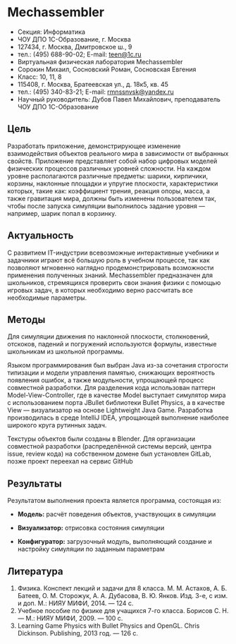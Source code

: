 # Mechassembler

* Секция: Информатика
* ЧОУ ДПО 1С-Образование, г. Москва
* 127434, г. Москва, Дмитровское ш., 9
* тел.: (495) 688-90-02; E-mail: teen@1c.ru
* Виртуальная физическая лаборатория Mechassembler
* Сорокин Михаил, Сосновский Роман, Сосновская Евгения
* Класс: 10, 11, 8
* 115408, г. Москва, Братеевская ул., д. 18к5, кв. 45
* тел.: (495) 340-83-21; E-mail: rmnssnvsk@yandex.ru
* Научный руководитель: Дубов Павел Михайлович, преподаватель ЧОУ ДПО 1С-Образование

## Цель
Разработать приложение, демонстрирующее изменение взаимодействия объектов реального мира в зависимости от выбранных свойств. Приложение представляет собой набор цифровых моделей физических процессов различных уровней сложности. На каждом уровне располагаются различные предметы: шарики, кирпичики, корзины, наклонные площадки и упругие плоскости, характеристики которых, такие как: коэффициент трения, реакция опоры, масса, а также гравитация мира, должны быть изменены пользователем так, чтобы после запуска симуляции выполнилось задание уровня — например, шарик попал в корзинку.

## Актуальность
С развитием IT-индустрии всевозможные интерактивные учебники и задачники играют всё большую роль в учебном процессе, так как позволяют мгновенно наглядно продемонстрировать возможности применения полученных знаний. Mechassembler предназначен  для школьников, стремящихся проверить свои знания физики с помощью игровых задач, в которых необходимо верно рассчитать все необходимые параметры.

## Методы
Для симуляции движения по наклонной плоскости, столкновений, отскоков, падений и погружений используются формулы, известные школьникам из школьной программы.

Языком программирования был выбран Java из-за сочетания строгости типизации и модели управления памятью, снижающих вероятность появления ошибок, а также модульности, упрощающей процесс совместной разработки. Для разделения кода использован паттерн Model-View-Controller, где в качестве Model выступает симулятор мира с использованием порта JBullet библиотеки Bullet Physics, а в качестве View — визуализатор на основе Lightweight Java Game. Разработка производилась в среде IntelliJ IDEA, упрощающей выполнение наиболее широкого круга рутинных задач.

Текстуры объектов были созданы в Blender. Для организации совместной разработки (распределённой системы версий, центра issue, review кода) на собственном домене был установлен GitLab, позже проект переехал на сервис GitHub

## Результаты
Результатом выполнения проекта является программа, состоящая из:

* __Модель:__ расчёт поведения объектов, участвующих в симуляции

* __Визуализатор:__ отрисовка состояния симуляции

* __Конфигуратор:__ загрузочный модуль, выполняющий создание и настройку симуляции по заданным параметрам

## Литература
1. Физика. Конспект лекций и задачи для 8 класса. М. М. Астахов, А. Б. Батеев, О. М. Сторожук, А. А. Дубасова, В. Ю. Янков. Изд. 3-е, с изм. и доп. М.: НИЯУ МИФИ, 2014. — 124 с.
2. Учебное пособие по физике для учащихся 7-го класса. Борисов С. Н. — М.: НИЯУ МИФИ, 2009. — 100 с.
3. Learning Game Physics with Bullet Physics and OpenGL. Chris Dickinson. Publishing, 2013 год. — 126 с.
